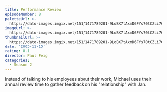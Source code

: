 ```yaml
---
title: Performance Review
episodeNumber: 8
paletteUrl: >-
  https://dato-images.imgix.net/151/1471789201-9LoBX7tAxmD6FYs70tCZLi7CRMJ.jpg?auto=enhance&ch=DPR%2CWidth&palette=json
imageUrl: >-
  https://dato-images.imgix.net/151/1471789201-9LoBX7tAxmD6FYs70tCZLi7CRMJ.jpg?auto=compress%2Cformat&ch=DPR%2CWidth&w=500
thumbnailUrl: >-
  https://dato-images.imgix.net/151/1471789201-9LoBX7tAxmD6FYs70tCZLi7CRMJ.jpg?auto=enhance&ch=DPR%2CWidth&fit=crop&fm=jpg&h=280&w=500
date: '2005-11-15'
rating: 8.1
director: Paul Feig
categories:
  - Season 2
---
```


Instead of talking to his employees about their work, Michael uses their annual review time to gather feedback on his "relationship" with Jan.